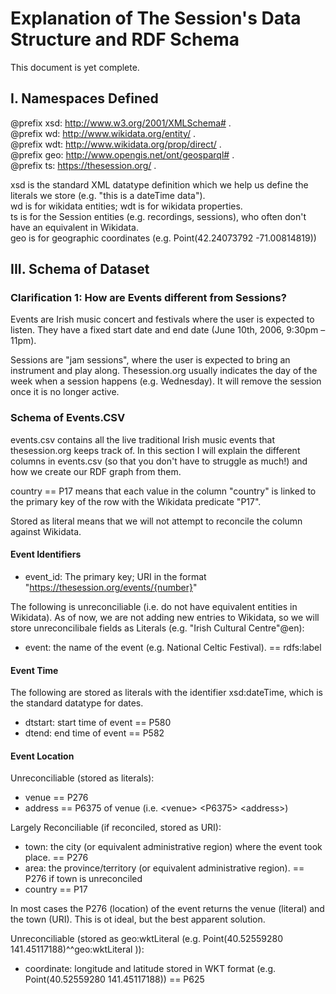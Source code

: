 # Explanation of The Session's Data Structure and RDF Schema

This document is yet complete.


## I. Namespaces Defined

@prefix xsd:  <http://www.w3.org/2001/XMLSchema#> .  
@prefix wd:   <http://www.wikidata.org/entity/> .  
@prefix wdt:  <http://www.wikidata.org/prop/direct/> .  
@prefix geo:  <http://www.opengis.net/ont/geosparql#> .  
@prefix ts:   <https://thesession.org/> .

xsd is the standard XML datatype definition which we help us define the literals we store (e.g. "this is a dateTime data").  
wd is for wikidata entities; wdt is for wikidata properties.  
ts is for the Session entities (e.g. recordings, sessions), who often don't have an equivalent in Wikidata.  
geo is for geographic coordinates (e.g. Point(42.24073792 -71.00814819))  


## III. Schema of Dataset

### Clarification 1:  How are Events different from Sessions?
Events are Irish music concert and festivals where the user is expected to listen. They have a fixed start date and end date (June 10th, 2006, 9:30pm – 11pm).

Sessions are "jam sessions", where the user is expected to bring an instrument and play along. Thesession.org usually indicates the day of the week when a session happens (e.g. Wednesday). It will remove the session once it is no longer active. 

### Schema of Events.CSV
events.csv contains all the live traditional Irish music events that thesession.org keeps track of. In this section I will explain the different columns in events.csv (so that you don't have to struggle as much!) and how we create our RDF graph from them.


country == P17 means that each value in the column "country" is linked to the primary key of the row with the Wikidata predicate "P17". 

Stored as literal means that we will not attempt to reconcile the column against Wikidata. 

#### Event Identifiers

- event_id: The primary key; URI in the format "https://thesession.org/events/{number}"

The following is unreconciliable (i.e. do not have equivalent entities in Wikidata). As of now, we are not adding new entries to Wikidata, so we will store unreconcilibale fields as Literals (e.g. "Irish Cultural Centre"@en):
- event: the name of the event (e.g. National Celtic Festival). == rdfs:label

#### Event Time

The following are stored as literals with the identifier xsd:dateTime, which is the standard datatype for dates.
- dtstart: start time of event == P580 
- dtend: end time of event == P582  

#### Event Location

Unreconciliable (stored as literals):
- venue == P276 
- address == P6375 of venue (i.e. \<venue\> \<P6375\> \<address\>)

Largely Reconciliable (if reconciled, stored as URI):
- town: the city (or equivalent administrative region) where the event took place. == P276
- area: the province/territory (or equivalent administrative region). == P276 if town is unreconciled
- country == P17

In most cases the P276 (location) of the event returns the venue (literal) and the town (URI). This is ot ideal, but the best apparent solution.

Unreconciliable (stored as geo:wktLiteral (e.g. Point(40.52559280 141.45117188)^^geo:wktLiteral )):
- coordinate: longitude and latitude stored in WKT format (e.g. Point(40.52559280 141.45117188)) == P625

